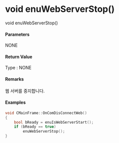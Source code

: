 # void enuWebServerStop\(\)

void enuWebServerStop\(\)

#### Parameters

NONE

#### Return Value

Type : NONE

#### Remarks

웹 서버를 중지합니다.

#### Examples

```cpp
void CMainFrame::OnComDisConnectWeb()
{
	bool bReady = enuIsWebServerStart();
	if (bReady == true)
		enuWebServerStop();
}
```



